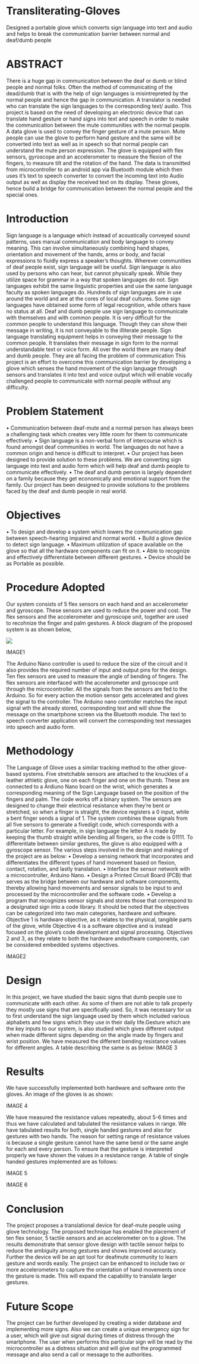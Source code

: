 # Transliterating-Gloves
Designed a portable glove which converts sign language into text and audio and helps to break the communication barrier between normal and deaf/dumb people
# ABSTRACT 
There is a huge gap in communication between the deaf or dumb or blind people and normal folks.
Often the method of communicating of the dead/dumb that is with the help of sign languages is
misintrepreted by the normal people and hence the gap in communication. A translator is needed who
can translate the sign languages to the corresponding text/ audio. This project is based on the need
of developing an electronic device that can translate hand gesture or hand signs into text and speech
in order to make the communication between the mute communities with the normal people. A data
glove is used to convey the finger gesture of a mute person. Mute people can use the glove to perform
hand gesture and the same will be converted into text as well as in speech so that normal people can
understand the mute person expression. The glove is equipped with flex sensors, gyroscope and an
accelerometer to measure the flexion of the fingers, to measure tilt and the rotation of the hand. The
data is transmitted from microcontroller to an android app via Bluetooth module which then uses it’s
text to speech converter to convert the incoming text into Audio output as well as display the received
text on its display. These gloves, hence build a bridge for communication between the normal people
and the special ones.
# Introduction
  Sign language is a language which instead of acoustically conveyed sound patterns, uses manual
communication and body language to convey meaning. This can involve simultaneously combining
hand shapes, orientation and movement of the hands, arms or body, and facial expressions to fluidly
express a speaker’s thoughts. Wherever communities of deaf people exist, sign language will be useful.
  Sign language is also used by persons who can hear, but cannot physically speak. While they
utilize space for grammar in a way that spoken languages do not. Sign languages exhibit the same
linguistic properties and use the same language faculty as spoken languages do.
  Hundreds of sign languages are in use around the world and are at the cores of local deaf cultures.
Some sign languages have obtained some form of legal recognition, while others have no status at all.
Deaf and dumb people use sign language to communicate with themselves and with common people.
It is very difficult for the common people to understand this language. Though they can show their
message in writing, it is not conveyable to the illiterate people. Sign language translating equipment
helps in conveying their message to the common people. It translates their message in sign form
to the normal understandable text or voice form. All over the world there are many deaf and dumb
people. They are all facing the problem of communication
  This project is an effort to overcome this communication barrier by developing a glove which
senses the hand movement of the sign language through sensors and translates it into text and voice
output which will enable vocally challenged people to communicate with normal people without any
difficulty.

# Problem Statement
• Communication between deaf-mute and a normal person has always been a challenging task
  which creates very little room for them to communicate effectively.
• Sign language is a non-verbal form of intercourse which is found amongst deaf communities
  in world. The languages do not have a common origin and hence is difficult to interpret.
• Our project has been designed to provide solution to these problems. We are converting sign
  language into text and audio form which will help deaf and dumb people to communicate
  effectively.
• The deaf and dumb person is largely dependent on a family because they get economically and
  emotional support from the family. Our project has been designed to provide solutions to the
  problems faced by the deaf and dumb people in real world.

# Objectives
• To design and develop a system which lowers the communication gap between speech-hearing
	impaired and normal world.
• Build a glove device to detect sign language.
• Maximum utilization of space available on the glove so that all the hardware components can
	fit on it.
• Able to recognize and effectively differentiate between different gestures.
• Device should be as Portable as possible.

# Procedure Adopted
Our system consists of 5 flex sensors on each hand and an accelerometer and gyroscope. These
sensors are used to reduce the power and cost. The flex sensors and the accelerometer and gyroscope
unit, together are used to recohnize the finger and palm gestures. A block diagram of the proposed
system is as shown below,

![](proj1.PNG)


IMAGE1


The Arduino Nano controller is used to reduce the size of the circuit and it also provides the
required number of input and output pins for the design. Ten flex sensors are used to measure the
angle of bending of fingers. The flex sensors are interfaced with the accelerometer and gyroscope
unit through the microcontroller. All the signals from the sensors are fed to the Arduino. So for
every action the motion sensor gets accelerated and gives the signal to the controller. The Arduino
nano controller matches the input signal wth the already stored, corresponding text and will show the
message on the smartphone screen via the Bluetooth module. The text to speech converter application
will convert the corresponding text messages into speech and audio form.

# Methodology

The Language of Glove uses a similar tracking method to the other glove-based systems. Five
stretchable sensors are attached to the knuckles of a leather athletic glove, one on each finger and
one on the thumb. These are connected to a Ardiuno Nano board on the wrist, which generates a
corresponding meaning of the Sign Language based on the position of the fingers and palm.
The code works off a binary system. The sensors are designed to change their electrical resistance
when they’re bent or stretched, so when a finger is straight, the device registers a 0 input, while a bent
finger sends a signal of 1. The system combines these signals from all five sensors to generate a fivedigit
code, which corresponds with a particular letter. For example, in sign language the letter A is
made by keeping the thumb straight while bending all fingers, so the code is 01111. To differentiate
between similar gestures, the glove is also equipped with a gyroscope sensor. The various steps
involved in the design and making of the project are as below:
• Develop a sensing network that incorporates and differentiates the different types of hand
movement based on flexion, contact, rotation, and lastly translation.
• Interface the sensor network with a microcontroller, Arduino Nano.
• Design a Printed Circuit Board (PCB) that serves as the bridge between our hardware and
software components, thereby allowing hand movements and sensor signals to be input to and
processed by the microcontroller and the software code.
• Develop a program that recognizes sensor signals and stores those that correspond to a designated
sign into a code library.
It should be noted that the objectives can be categorized into two main categories, hardware and
software. Objective 1 is hardware objective, as it relates to the physical, tangible parts of the glove,
while Objective 4 is a software objective and is instead focused on the glove’s code development and
signal processing. Objectives 2 and 3, as they relate to both the hardware andsoftware components,
can be considered embedded systems objectives.

IMAGE2

# Design
In this project, we have studied the basic signs that dumb people use to communicate with each
other. As some of them are not able to talk properly they mostly use signs that are specifically used.
So, it was necessary for us to first understand the sign language used by them which included various
alphabets and few signs which they use in their daily life.Gesture which are the key inputs to our
system, is also studied which gives different output when made different signs depending on the
angle made by fingers and wrist position.
We have measured the different bending resistance values for different angles. A table describing
the same is as below:
IMAGE 3

# Results
We have successfully implemented both hardware and software onto the gloves. An image of the
gloves is as shown:

IMAGE 4

We have measured the resistance values repeatedly, about 5-6 times and thus we have calculated
and tabulated the resistance values in range. We have tabulated results for both, single handed gestures
and also for gestures with two hands. The reason for setting range of resistance values is because
a single gesture cannot have the same bend or the same angle for each and every person. To ensure
that the gesture is interpreted properly we have shown the values in a resistance range.
A table of single handed gestures implemented are as follows:

IMAGE 5

IMAGE 6

# Conclusion
The project proposes a translational device for deaf-mute people using glove technology. The proposed
technique has enabled the placement of ten flex sensor, 5 tactile sensors and an accelerometer
on to a glove. The results demonstrate that sensor glove design with tactile sensor helps to reduce the
ambiguity among gestures and shows improved accuracy. Further the device will be an apt tool for
deafmute community to learn gesture and words easily. The project can be enhanced to include two
or more accelerometers to capture the orientation of hand movements once the gesture is made. This
will expand the capability to translate larger gestures.

# Future Scope
The project can be further developed by creating a wider database and implementing more signs.
Also we can create a unique emergency sign for a user, which will give out signal during times of
distress through the smartphone. The user when performs this particular sign will be read by the
microcontroller as a distress situation and will give out the programmed message and also send a call
or message to the authorities.


